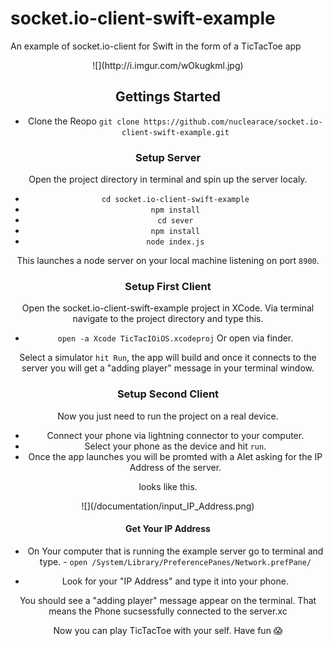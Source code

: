 # socket.io-client-swift-example
An example of socket.io-client for Swift in the form of a TicTacToe app

<center>
![](http://i.imgur.com/wOkugkml.jpg)
<center>



## Gettings Started

- Clone the Reopo 
`git clone https://github.com/nuclearace/socket.io-client-swift-example.git`

### Setup Server
Open the project directory in terminal and spin up the server localy.

 - `cd socket.io-client-swift-example`
 - `npm install`
 - `cd sever`
 - `npm install`
 - `node index.js`

This launches a node server on your local machine listening on port `8900`.

### Setup First Client
Open the socket.io-client-swift-example project in XCode.
Via terminal navigate to the project directory and type this.
 - `open -a Xcode TicTacIOiOS.xcodeproj`
Or open via finder.

Select a simulator `hit Run`, the app will build and once it connects to the server you will get a "adding player" message in your terminal window.

### Setup Second Client
Now you just need to run the project on a real device.
 - Connect your phone via lightning connector to your computer.
 - Select your phone as the device and hit `run`.
 - Once the app launches you will be promted with a Alet asking for the IP Address of the server.

looks like this.
<center>
![](/documentation/input_IP_Address.png)
<center>

#### Get Your IP Address
 - On Your computer that is running the example server go to terminal and type. 
        - `open /System/Library/PreferencePanes/Network.prefPane/`

 - Look for your "IP Address" and type it into your phone.

You should see a "adding player" message appear on the terminal. That means the Phone sucsessfully connected to the server.xc

Now you can play TicTacToe with your self. Have fun 😱
